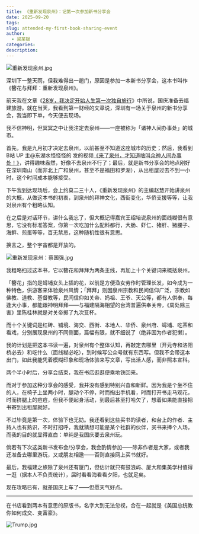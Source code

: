 ```yaml
---
title: 《重新发现泉州》：记第一次参加新书分享会
date: 2025-09-20
tags:
slug: attended-my-first-book-sharing-event
author:
  - 梁某银
categories:
description:
---
```

![重新发现泉州.jpg](https://img.liangmouyin.com/2025/09/5d4859f86f62a9704acd3e0fbf11911f.jpg)

深圳下一整天雨，但我难得出一趟门，原因是参加一本新书分享会，这本书叫作《簪花与拜拜：重新发现泉州》。

前天我在文章《[28岁，我决定开始人生第一次独自旅行](/setting-out-at-twenty-eight/)》中所说，国庆准备去福建旅游。就在当天，我看到第一财经的文章说，深圳有一场关于泉州的新书分享会，我当即下单，今天便去现场。

我不信神明，但冥冥之中让我注定去泉州——一座被称为「诸神人间办事处」的城市。

首先，我是九月初才决定去泉州，以前甚至不知道这座城市的历史；然后，我看到 B站 UP 主@东湖水怪怪怪的 发的视频[《来了泉州，才知道啥叫众神人间办事处！》](https://www.bilibili.com/video/BV1UDYTzTEUJ)，讲得趣味盎然，好像不去泉州不行了；最后，就是新书分享会的地点刚好在深圳南山（而非北上广和泉州，甚至不是福田和罗湖），从出租屋过去不到一小时，这个时间成本能够接受。

下午我到达现场后，会上约莫二三十人，《重新发现泉州》的主编赵慧开始讲泉州的大概，从做这本书的初衷，到泉州的拜神文化，西街变化，华侨支援等等，让我对泉州有个粗略认知。

在之后是对话环节，讲什么我忘了，但大概记得嘉宾王绍培说泉州的面线糊很有意思，它没有标准答案，你第一次吃加什么配料都行，大肠、虾仁、猪肝、猪腰子、海鲜、煎蛋等等，百无禁忌，这种随机性很有意思。

换言之，整个宇宙都是开放的。

![重新发现泉州：蔡国强.jpg](https://img.liangmouyin.com/2025/09/e1cc87ebd45dac632bcf703e20f32f59.jpg "恰好翻到一个今天听到好几次的人名")

我粗略扫过这本书，它以簪花和拜拜为两条主线，再加上十个关键词来概括泉州。

「簪花」指的是蟳埔女头上插的花，以前是方便渔女劳作时管理长发，如今成为一种特色，供游客来体验泉州风情；「拜拜」则因泉州宗教和民间信仰广泛，宗教如佛教、道教、基督教等，民间信仰如关帝、妈祖、王爷、天公等，都有人供奉，每逢大小事，都能跟神明拜拜——与福建隔海相望的台湾普遍供奉关帝，《周处除三害》里陈桂林就是对关帝掷了九次笅杯。

而十个关键词是红砖、铺境、海交、西街、本地人、华侨、泉州府、蟳埔、吃茶和看戏，分别展现泉州的不同侧面，篇幅有限，就不细说了（绝非因为作者犯懒）。

我的计划是把这本书读一遍，对泉州有个整体认知，再敲定去哪里（开元寺和洛阳桥必去）和吃什么（面线糊必吃），到时候写公众号就有东西写。但我不会带这本出门，如此我能凭着模糊印象和现场体验来写文章，写出活人感，而非照本宣科。

两个半小时后，分享会结束，我在书店逛逛便乘地铁回来。

而对于参加这种分享会的感受，我并没有感到特别兴奋和新鲜。因为我是个坐不住的人，在椅子上坐两小时，腿动个不停，时而掏出手机看，时而打开书走马观花，时而挤腿上的痘痘，但我不便起身活动，到最后甚至打哈欠了，想着如果能直接把书寄到出租屋就好。

不过毕竟是第一次，体验下也无妨。我还看到这些买书的读者，和台上的作者、主持人也有熟识，不时打招呼，我就猜想可能是某个社群的伙伴，买书来捧个人场，而我的目的就显得直白：单纯是我国庆要去泉州玩。

倘若有下次这类新书发布会/分享会，我会酌情参加——除非作者是大家，或者我还准备去哪里游玩，又或朋友相邀——否则直接网上买书就好。

最后，我福建之旅除了泉州还有厦门，但估计就只有鼓浪屿、厦大和集美学村值得一逛（据本人不负责统计），届时看看海看看夕阳，也就足矣。

现在攻略已有，就差国庆上车了——但愿天气好点。

---

在书店看到两本有意思的原版书，名字大到无法忽视，合在一起就是《美国总统教你如何成交、变富豪》。

![Trump.jpg](https://img.liangmouyin.com/2025/09/dce6aacbe13f51ebf795ff571b76c1e4.jpg)
